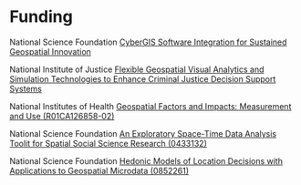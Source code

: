 Funding
=======

National Science Foundation [CyberGIS Software Integration for Sustained
Geospatial
Innovation](http://geodacenter.asu.edu/about/news/NSF_Cyber_Award)

National Institute of Justice [Flexible Geospatial Visual Analytics and
Simulation Technologies to Enhance Criminal Justice Decision Support
Systems](http://geoplan.asu.edu/node/3855)

National Institutes of Health [Geospatial Factors and Impacts:
Measurement and Use
(R01CA126858-02)](http://geodacenter.asu.edu/projects/rti/content/geospatial-fact)

National Science Foundation [An Exploratory Space-Time Data Analysis
Toolit for Spatial Social Science Research
(0433132)](http://www.nsf.gov/awardsearch/showAward.do?AwardNumber=0433132)

National Science Foundation [Hedonic Models of Location Decisions with
Applications to Geospatial Microdata
(0852261)](http://www.nsf.gov/awardsearch/showAward.do?AwardNumber=0852261)
